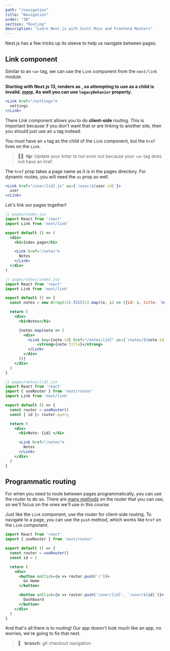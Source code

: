 ```yaml
---
path: "/navigation"
title: "Navigation"
order: "3B"
section: "Routing"
description: "Learn Next.js with Scott Moss and Frontend Masters"
---
```


Next.js has a few tricks up its sleeve to help us navigate between pages.

## Link component
Similar to an `<a>` tag, we can use the `Link` component from the `next/link` module. 

**Starting with Next.js 13, <Link> renders as <a>, so attempting to use <a> as a child is invalid. [more](https://nextjs.org/docs/messages/invalid-new-link-with-extra-anchor). As well you can use `legacyBehavior` property.**

```jsx
<Link href="/settings">
  settings
</Link>
```

There Link component allows you to do **client-side** routing. This is important because if you don't want that or are linking to another site, then you should just use an `a` tag instead.

You must have an `a` tag as the child of the `Link` component, but the `href` lives on the `Link`. 
> 👍🏾&nbsp;&nbsp;**tip**: Update your linter to not error out because your `<a>` tag does not have an href.

The `href` prop takes a page name as it is in the pages directory.
For dynamic routes, you will need the `as` prop as well.

```jsx
<Link href="/user/[id].js" as={`/user/${user.id}`}>
  user
</Link>
```

Let's link our pages together!

```jsx
// pages/index.jsx
import React from 'react'
import Link from 'next/link'

export default () => (
  <div>
    <h1>Index page</h1>

    <Link href="/notes">
      Notes
    </Link>
  </div> 
)
```

```jsx
// pages/notes/index.jsx
import React from 'react'
import Link from 'next/link'

export default () => {
  const notes = new Array(15).fill(1).map((e, i) => ({id: i, title: `Note: ${i}`}))

  return (
    <div>
      <h1>Notes</h1>

      {notes.map(note => (
        <div>
          <Link key={note.id} href="/notes/[id]" as={`/notes/${note.id}`}> 
              <strong>{note.title}</strong>
          </Link>
        </div>
      ))}
    </div>
  )
}
```

```jsx
// pages/notes/[id].jsx
import React from 'react'
import { useRouter } from 'next/router'
import Link from 'next/link'

export default () => {
  const router = useRouter()
  const { id }= router.query

  return (
    <div>
      <h1>Note: {id} </h1>

      <Link href="/notes">
        Notes
      </Link>
    </div>
  )
}
```

## Programmatic routing

For when you need to route between pages programmatically, you can use the router to do so. There are [many methods](https://nextjs.org/docs/routing/introduction) on the router that you can use, so we'll focus on the ones we'll use in this course.


Just like the `Link` component, use the router for client-side routing. To navigate to a page, you can use the `push` method, which works like `href` on the `Link` component.

```jsx 
import React from 'react'
import { useRouter } from 'next/router'

export default () => {
  const router = useRouter()
  const id = 2

  return (
    <div>
      <button onClick={e => router.push('/')}>
        Go Home
      </button>

      <button onClick={e => router.push('/user/[id]', `/user/${id}`)}>
        Dashboard
      </button>
    </div>
  )
}
```

And that's all there is to routing!
Our app doesn't look much like an app, no worries, we're going to fix that next.

> 🌲 &nbsp;&nbsp;**branch**: git checkout navigation

